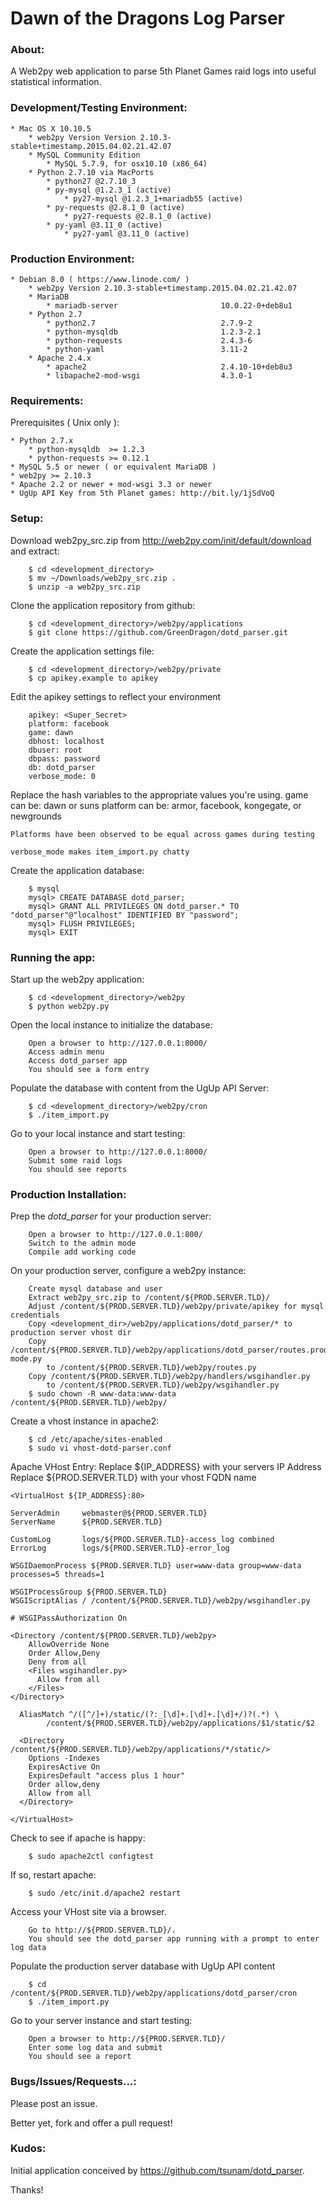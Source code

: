 Dawn of the Dragons Log Parser
===

### About:

A Web2py web application to parse 5th Planet Games raid logs into useful statistical information.

### Development/Testing Environment:

    * Mac OS X 10.10.5
        * web2py Version Version 2.10.3-stable+timestamp.2015.04.02.21.42.07
        * MySQL Community Edition
            * MySQL 5.7.9, for osx10.10 (x86_64)
        * Python 2.7.10 via MacPorts
            * python27 @2.7.10_3
            * py-mysql @1.2.3_1 (active)
                * py27-mysql @1.2.3_1+mariadb55 (active)
            * py-requests @2.8.1_0 (active)
                * py27-requests @2.8.1_0 (active)
            * py-yaml @3.11_0 (active)
                * py27-yaml @3.11_0 (active)

### Production Environment:
    
    * Debian 8.0 ( https://www.linode.com/ )
        * web2py Version 2.10.3-stable+timestamp.2015.04.02.21.42.07
        * MariaDB 
            * mariadb-server                       10.0.22-0+deb8u1
        * Python 2.7
            * python2.7                            2.7.9-2
            * python-mysqldb                       1.2.3-2.1
            * python-requests                      2.4.3-6
            * python-yaml                          3.11-2
        * Apache 2.4.x
            * apache2                              2.4.10-10+deb8u3
            * libapache2-mod-wsgi                  4.3.0-1

### Requirements:

Prerequisites ( Unix only ):

    * Python 2.7.x
        * python-mysqldb  >= 1.2.3
        * python-requests >= 0.12.1
    * MySQL 5.5 or newer ( or equivalent MariaDB )
    * web2py >= 2.10.3 
    * Apache 2.2 or newer + mod-wsgi 3.3 or newer
    * UgUp API Key from 5th Planet games: http://bit.ly/1jSdVoQ

### Setup:

Download web2py_src.zip from http://web2py.com/init/default/download and extract:
```
    $ cd <development_directory>
    $ mv ~/Downloads/web2py_src.zip .
    $ unzip -a web2py_src.zip
```

Clone the application repository from github:
```
    $ cd <development_directory>/web2py/applications
    $ git clone https://github.com/GreenDragon/dotd_parser.git
```

Create the application settings file:
```
    $ cd <development_directory>/web2py/private
    $ cp apikey.example to apikey
```

Edit the apikey settings to reflect your environment
```
    apikey: <Super_Secret>
    platform: facebook
    game: dawn
    dbhost: localhost
    dbuser: root
    dbpass: password
    db: dotd_parser
    verbose_mode: 0
```
Replace the hash variables to the appropriate values you're using.
    game can be:        dawn or suns
    platform can be:    armor, facebook, kongegate, or newgrounds
    
    Platforms have been observed to be equal across games during testing
    
    verbose_mode makes item_import.py chatty

Create the application database:
```
    $ mysql
    mysql> CREATE DATABASE dotd_parser;
    mysql> GRANT ALL PRIVILEGES ON dotd_parser.* TO "dotd_parser"@"localhost" IDENTIFIED BY "password"; 
    mysql> FLUSH PRIVILEGES;
    mysql> EXIT
```

### Running the app:

Start up the web2py application:
```
    $ cd <development_directory>/web2py
    $ python web2py.py
```

Open the local instance to initialize the database:
```
    Open a browser to http://127.0.0.1:8000/
    Access admin menu
    Access dotd_parser app
    You should see a form entry
```

Populate the database with content from the UgUp API Server:
```
    $ cd <development_directory>/web2py/cron
    $ ./item_import.py
```

Go to your local instance and start testing:
```
    Open a browser to http://127.0.0.1:8000/
    Submit some raid logs
    You should see reports
```

### Production Installation:

Prep the *dotd_parser* for your production server:
```
    Open a browser to http://127.0.0.1:800/
    Switch to the admin mode
    Compile add working code
```

On your production server, configure a web2py instance:
```
    Create mysql database and user
    Extract web2py_src.zip to /content/${PROD.SERVER.TLD}/
    Adjust /content/${PROD.SERVER.TLD}/web2py/private/apikey for mysql credentials
    Copy <development_dir>/web2py/applications/dotd_parser/* to production server vhost dir
    Copy /content/${PROD.SERVER.TLD}/web2py/applications/dotd_parser/routes.production-mode.py 
        to /content/${PROD.SERVER.TLD}/web2py/routes.py
    Copy /content/${PROD.SERVER.TLD}/web2py/handlers/wsgihandler.py 
        to /content/${PROD.SERVER.TLD}/web2py/wsgihandler.py
    $ sudo chown -R www-data:www-data /content/${PROD.SERVER.TLD}/web2py/
```

Create a vhost instance in apache2:
```
    $ cd /etc/apache/sites-enabled
    $ sudo vi vhost-dotd-parser.conf
```

Apache VHost Entry:
    Replace ${IP_ADDRESS} with your servers IP Address
    Replace ${PROD.SERVER.TLD} with your vhost FQDN name

```
<VirtualHost ${IP_ADDRESS}:80>

ServerAdmin     webmaster@${PROD.SERVER.TLD}
ServerName      ${PROD.SERVER.TLD}

CustomLog       logs/${PROD.SERVER.TLD}-access_log combined
ErrorLog        logs/${PROD.SERVER.TLD}-error_log

WSGIDaemonProcess ${PROD.SERVER.TLD} user=www-data group=www-data processes=5 threads=1

WSGIProcessGroup ${PROD.SERVER.TLD}
WSGIScriptAlias / /content/${PROD.SERVER.TLD}/web2py/wsgihandler.py

# WSGIPassAuthorization On

<Directory /content/${PROD.SERVER.TLD}/web2py>
    AllowOverride None
    Order Allow,Deny
    Deny from all
    <Files wsgihandler.py>
      Allow from all
    </Files>
</Directory>

  AliasMatch ^/([^/]+)/static/(?:_[\d]+.[\d]+.[\d]+/)?(.*) \
        /content/${PROD.SERVER.TLD}/web2py/applications/$1/static/$2

  <Directory /content/${PROD.SERVER.TLD}/web2py/applications/*/static/>
    Options -Indexes
    ExpiresActive On
    ExpiresDefault "access plus 1 hour"
    Order allow,deny
    Allow from all
  </Directory>

</VirtualHost>
```

Check to see if apache is happy:
```
    $ sudo apache2ctl configtest
```

If so, restart apache:
```
    $ sudo /etc/init.d/apache2 restart
```

Access your VHost site via a browser.
```
    Go to http://${PROD.SERVER.TLD}/.
    You should see the dotd_parser app running with a prompt to enter log data
```

Populate the production server database with UgUp API content
```
    $ cd /content/${PROD.SERVER.TLD}/web2py/applications/dotd_parser/cron
    $ ./item_import.py
```

Go to your server instance and start testing:
```
    Open a browser to http://${PROD.SERVER.TLD}/
    Enter some log data and submit
    You should see a report
```

### Bugs/Issues/Requests...:

Please post an issue.

Better yet, fork and offer a pull request!

### Kudos:

Initial application conceived by https://github.com/tsunam/dotd_parser. 

Thanks!
